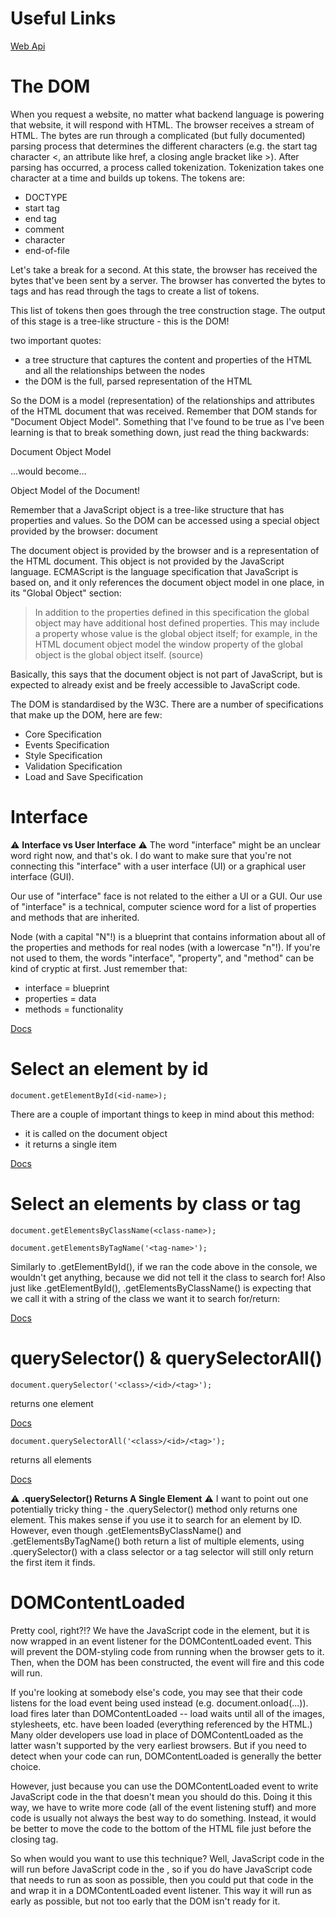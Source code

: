 # Useful Links

[Web Api](https://developer.mozilla.org/en-US/docs/Web/API)

# The DOM

When you request a website, no matter what backend language is powering that website, it will respond with HTML. The browser receives a stream of HTML. The bytes are run through a complicated (but fully documented) parsing process that determines the different characters (e.g. the start tag character <, an attribute like href, a closing angle bracket like >). After parsing has occurred, a process called tokenization. Tokenization takes one character at a time and builds up tokens. The tokens are:

* DOCTYPE
* start tag
* end tag
* comment
* character
* end-of-file

Let's take a break for a second. At this state, the browser has received the bytes that've been sent by a server. The browser has converted the bytes to tags and has read through the tags to create a list of tokens.

This list of tokens then goes through the tree construction stage. The output of this stage is a tree-like structure - this is the DOM!

two important quotes:

* a tree structure that captures the content and properties of the HTML and all the relationships between the nodes
* the DOM is the full, parsed representation of the HTML

So the DOM is a model (representation) of the relationships and attributes of the HTML document that was received. Remember that DOM stands for "Document Object Model". Something that I've found to be true as I've been learning is that to break something down, just read the thing backwards:

Document Object Model

...would become…

Object Model of the Document!

Remember that a JavaScript object is a tree-like structure that has properties and values. So the DOM can be accessed using a special object provided by the browser: document

The document object is provided by the browser and is a representation of the HTML document. This object is not provided by the JavaScript language. ECMAScript is the language specification that JavaScript is based on, and it only references the document object model in one place, in its "Global Object" section:

> In addition to the properties defined in this specification the global object may have additional host defined properties. This may include a property whose value is the global object itself; for example, in the HTML document object model the window property of the global object is the global object itself. (source)

Basically, this says that the document object is not part of JavaScript, but is expected to already exist and be freely accessible to JavaScript code.

The DOM is standardised by the W3C. There are a number of specifications that make up the DOM, here are few:

* Core Specification
* Events Specification
* Style Specification
* Validation Specification
* Load and Save Specification

# Interface

⚠️ **Interface vs User Interface** ⚠️
The word "interface" might be an unclear word right now, and that's ok. I do want to make sure that you're not connecting this "interface" with a user interface (UI) or a graphical user interface (GUI).

Our use of "interface" face is not related to the either a UI or a GUI. Our use of "interface" is a technical, computer science word for a list of properties and methods that are inherited.

Node (with a capital "N"!) is a blueprint that contains information about all of the properties and methods for real nodes (with a lowercase "n"!). If you're not used to them, the words "interface", "property", and "method" can be kind of cryptic at first. Just remember that:

* interface = blueprint
* properties = data
* methods = functionality

[Docs](https://developer.mozilla.org/en-US/docs/Web/API/Node)

# Select an element by id

`document.getElementById(<id-name>);`

There are a couple of important things to keep in mind about this method:

* it is called on the document object
* it returns a single item

[Docs](https://developer.mozilla.org/en-US/docs/Web/API/Document/getElementById)

# Select an elements by class or tag

`document.getElementsByClassName(<class-name>);`

`document.getElementsByTagName('<tag-name>');`

Similarly to .getElementById(), if we ran the code above in the console, we wouldn't get anything, because we did not tell it the class to search for! Also just like .getElementById(), .getElementsByClassName() is expecting that we call it with a string of the class we want it to search for/return:

[Docs](https://developer.mozilla.org/en-US/docs/Web/API/Document/getElementsByClassName)

# querySelector() & querySelectorAll()

`document.querySelector('<class>/<id>/<tag>');`

returns one element

[Docs](https://developer.mozilla.org/en-US/docs/Web/API/Document/querySelector)

`document.querySelectorAll('<class>/<id>/<tag>');`

returns all elements

[Docs](https://developer.mozilla.org/en-US/docs/Web/API/Document/querySelectorAll)

⚠️ **.querySelector() Returns A Single Element** ⚠️
I want to point out one potentially tricky thing - the .querySelector() method only returns one element. This makes sense if you use it to search for an element by ID. However, even though .getElementsByClassName() and .getElementsByTagName() both return a list of multiple elements, using .querySelector() with a class selector or a tag selector will still only return the first item it finds.

# DOMContentLoaded

Pretty cool, right?!? We have the JavaScript code in the <head> element, but it is now wrapped in an event listener for the DOMContentLoaded event. This will prevent the DOM-styling code from running when the browser gets to it. Then, when the DOM has been constructed, the event will fire and this code will run.

If you're looking at somebody else's code, you may see that their code listens for the load event being used instead (e.g. document.onload(...)). load fires later than DOMContentLoaded -- load waits until all of the images, stylesheets, etc. have been loaded (everything referenced by the HTML.) Many older developers use load in place of DOMContentLoaded as the latter wasn't supported by the very earliest browsers. But if you need to detect when your code can run, DOMContentLoaded is generally the better choice.

However, just because you can use the DOMContentLoaded event to write JavaScript code in the <head> that doesn't mean you should do this. Doing it this way, we have to write more code (all of the event listening stuff) and more code is usually not always the best way to do something. Instead, it would be better to move the code to the bottom of the HTML file just before the closing </body> tag.

So when would you want to use this technique? Well, JavaScript code in the <head> will run before JavaScript code in the <body>, so if you do have JavaScript code that needs to run as soon as possible, then you could put that code in the <head> and wrap it in a DOMContentLoaded event listener. This way it will run as early as possible, but not too early that the DOM isn't ready for it.

